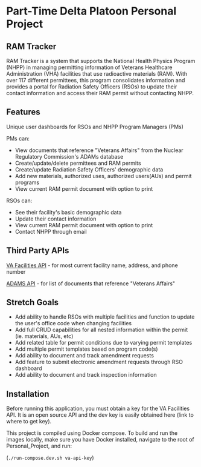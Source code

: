 # Part-Time Delta Platoon Personal Project

## RAM Tracker

RAM Tracker is a system that supports the National Health Physics Program (NHPP) in managing permitting information of Veterans Healthcare Administration (VHA) facilities that use radioactive materials (RAM). With over 117 different permittees, this program consolidates information and provides a portal for Radiation Safety Officers (RSOs) to update their contact information and access their RAM permit without contacting NHPP.

## Features

Unique user dashboards for RSOs and NHPP Program Managers (PMs)

PMs can:
- View documents that reference "Veterans Affairs" from the Nuclear Regulatory Commission's ADAMs database
- Create/update/delete permittees and RAM permits
- Create/update Radiation Safety Officers' demographic data
- Add new materials, authorized uses, authorized users(AUs) and permit programs
- View current RAM permit document with option to print

RSOs can:
- See their facility's basic demographic data
- Update their contact information
- View current RAM permit document with option to print
- Contact NHPP through email

## Third Party APIs

[VA Facilities API](https://developer.va.gov/explore/facilities/docs/facilities?version=current) - for most current facility name, address, and phone number

[ADAMS API](https://www.nrc.gov/site-help/developers/wba-api-developer-guide.pdf) - for list of documents that reference "Veterans Affairs"

## Stretch Goals

- Add ability to handle RSOs with multiple facilities and function to update the user's office code when changing facilities
- Add full CRUD capabilities for all nested information within the permit (ie. materials, AUs, etc)
- Add related table for permit conditions due to varying permit templates
- Add multiple permit templates based on program code(s)
- Add ability to document and track amendment requests
- Add feature to submit electronic amendment requests through RSO dashboard
- Add ability to document and track inspection information

## Installation

Before running this application, you must obtain a key for the VA Facilities API. It is an open source API and the dev key is easily obtained here (link to where to get key).

This project is compiled using Docker compose. To build and run the images locally, make sure you have Docker installed, navigate to the root of Personal_Project, and run: 

(`./run-compose.dev.sh va-api-key`)
